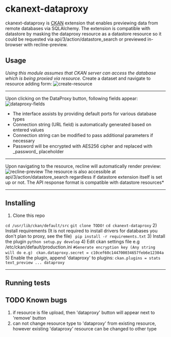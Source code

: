 ckanext-dataproxy
=========
ckanext-dataproxy is [CKAN](https://github.com/ckan/ckan) extension that enables previewing data from remote databases via SQLAlchemy. The extension is compatible with datastore by masking the dataproxy resource as a datastore resource so it could be requested via api/3/action/datastore_search or previewed in-browser with recline-preview.

Usage
-------
*Using this module assumes that CKAN server can access the database which is being proxied via resource.*
Create a dataset and navigate to resource adding form:
![create-resource](http://i.imgur.com/B7jAl7T.png)
 - - -
Upon clicking on the DataProxy button, following fields appear:
![dataproxy-fields](http://i.imgur.com/iQexXDM.png)

 - The interface assists by providing default ports for various database types
 - Connection string (URL field) is automatically generated based on entered values
 - Connection string can be modified to pass additional parameters if necessary
 - Password will be encrypted with AES256 cipher and replaced with \_password\_ placeholder
- - -
Upon navigating to the resource, recline will automatically render preview:
![recline-preview](http://i.imgur.com/OCA4tMf.png)
The resource is also accessible at api/3/action/datastore_search regardless if datastore extension itself is set up or not. The API response format is compatible with datastore resources*
- - -
Installing
------------
1) Clone this repo  

`cd /usr/lib/ckan/default/src`
`git clone TODO!`
`cd ckanext-dataproxy`
 2) Install requirements (It is not required to install drivers for databases you don't plan to proxy, see the file)
` pip install -r requirements.txt`
3) Install the plugin
`python setup.py develop`
4) Edit ckan settings file e.g /etc/ckan/default/production.ini
`#Generate encryption key (Any string will do e.g)`
` ckan.dataproxy.secret = c10cef60c144700034657feb6e12304a`
5) Enable the plugin, append 'dataproxy' to plugins:
`ckan.plugins = stats text_preview ... dataproxy`
- - -
Running tests
----------------
TODO
Known bugs
----------
1. if resource is file upload, then 'dataproxy' button will appear next to 'remove' button
2. can not change resource type to 'dataproxy' from existing resource, however existing 'dataproxy' resource can be changed to other type